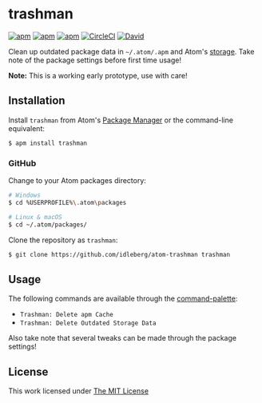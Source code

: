 # trashman

[![apm](https://flat.badgen.net/apm/license/trashman)](https://atom.io/packages/trashman)
[![apm](https://flat.badgen.net/apm/v/trashman)](https://atom.io/packages/trashman)
[![apm](https://flat.badgen.net/apm/dl/trashman)](https://atom.io/packages/trashman)
[![CircleCI](https://flat.badgen.net/circleci/github/idleberg/atom-trashman)](https://circleci.com/gh/idleberg/atom-trashman)
[![David](https://flat.badgen.net/david/dep/idleberg/atom-trashman)](https://david-dm.org/idleberg/atom-trashman)

Clean up outdated package data in `~/.atom/.apm` and Atom's [storage](https://developer.mozilla.org/docs/Web/API/Storage). Take note of the package settings before first time usage!

**Note:** This is a working early prototype, use with care!

## Installation

Install `trashman` from Atom's [Package Manager](http://flight-manual.atom.io/using-atom/sections/atom-packages/) or the command-line equivalent:

`$ apm install trashman`

### GitHub

Change to your Atom packages directory:

```bash
# Windows
$ cd %USERPROFILE%\.atom\packages

# Linux & macOS
$ cd ~/.atom/packages/
```

Clone the repository as `trashman`:

```bash
$ git clone https://github.com/idleberg/atom-trashman trashman
```

## Usage

The following commands are available through the [command-palette](https://atom.io/docs/latest/getting-started-atom-basics#command-palette):

- `Trashman: Delete apm Cache`
- `Trashman: Delete Outdated Storage Data`

Also take note that several tweaks can be made through the package settings!

## License

This work licensed under [The MIT License](https://opensource.org/licenses/MIT)
